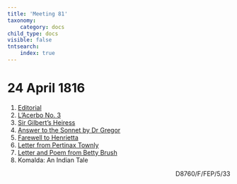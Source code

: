 ```yaml
---
title: 'Meeting 81'
taxonomy:
    category: docs
child_type: docs
visible: false
tntsearch:
    index: true
---
```


# 24 April 1816

1. [Editorial](editorial)  
2. [L’Acerbo No. 3](acerbo)
3. [Sir Gilbert’s Heiress](heiress)
4. [Answer to the Sonnet by Dr Gregor](answer)
5. [Farewell to Henrietta](farewell)
6. [Letter from Pertinax Townly](pertinax)
7. [Letter and Poem from Betty Brush](betty)
8. <span class="grey">Komalda: An Indian Tale</span> <a href="../season-8/tales/komalda"><i class="fa fa-link" aria-hidden="true"></i></a>

<div style="text-align:right"><span class="dro">D8760/F/FEP/5/33</span> <a href="https://calmview.derbyshire.gov.uk/calmview/Record.aspx?src=CalmView.Catalog&id=D8760%2fF%2fFEP%2f5%2f33&pos=8" target="_blank"><i class="fa fa-external-link"></i></a></div>
